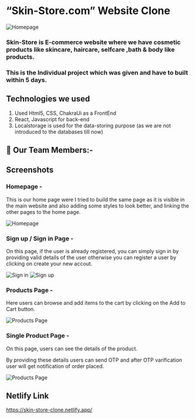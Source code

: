 # “Skin-Store.com” Website Clone

![Homepage ](./Screenshots/HomePage.png)

### Skin-Store is E-commerce website where we have cosmetic products like skincare, haircare, selfcare ,bath & body like products.

### This is the Individual project which was given and have to built within 5 days.

## Technologies we used

1. Used Html5, CSS, ChakraUi as a FrontEnd
2. React, Javascript for back-end
3. Localstorage is used for the data-storing purpose (as we are not introduced to the databases till now)

## 🚀 Our Team Members:-

## Screenshots

### Homepage -

This is our home page were I tried to build the same page as it is visible in the main website and also adding some styles to look better, and linking the other pages to the home page.

![Homepage ](./Screenshots/HomePage.png)

### Sign up / Sign in Page -

On this page, if the user is already registered, you can simply sign in by providing valid details of the user otherwise you can register a user by clicking on create your new accout.

![Sign in](./Screenshots/Sign%20in.png)
![Sign up](./Screenshots/signup.png)

### Products Page -

Here users can browse and add items to the cart by clicking on the Add to Cart button.

![Products Page](./Screenshots/Review%20Page.png)

### Single Product Page -

On this page, users can see the details of the product.

By providing these details users can send OTP and after OTP varification user will get notification of order placed.

![Products Page](./Screenshots/Payment%20Page.png)

## Netlify Link

https://skin-store-clone.netlify.app/

